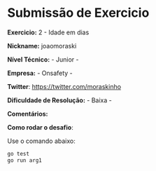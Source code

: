 # Submissão de Exercicio

**Exercicio:** 2 - Idade em dias

**Nickname:** joaomoraski

**Nível Técnico:** - Junior -

**Empresa:** - Onsafety -

**Twitter**: https://twitter.com/moraskinho

**Dificuldade de Resolução:** - Baixa -

**Comentários:**

**Como rodar o desafio**: 

Use o comando abaixo: 
```bash
go test
go run arg1
```